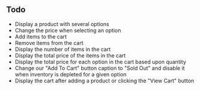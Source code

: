## Todo

- Display a product with several options
- Change the price when selecting an option
- Add items to the cart
- Remove items from the cart
- Display the number of items in the cart
- Display the total price of the items in the cart
- Display the total price for each option in the cart based upon quantity
- Change our "Add To Cart" button caption to "Sold Out" and disable it when inventory is depleted for a given option
- Display the cart after adding a product or clicking the "View Cart" button
